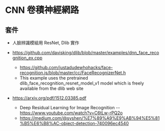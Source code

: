 # CNN 卷積神經網路


## 套件

* 人臉辨識模組用 ResNet, Dlib 實作

* https://github.com/davisking/dlib/blob/master/examples/dnn_face_recognition_ex.cpp
    * https://github.com/justadudewhohacks/face-recognition.js/blob/master/cc/FaceRecognizerNet.h
    * This example uses the pretrained dlib_face_recognition_resnet_model_v1 model which is freely available from the dlib web site

* https://arxiv.org/pdf/1512.03385.pdf
    * Deep Residual Learning for Image Recognition -- https://www.youtube.com/watch?v=C6tLw-rPQ2o
    * https://medium.com/@syshen/%E7%89%A9%E9%AB%94%E5%81%B5%E6%B8%AC-object-detection-740096ec4540